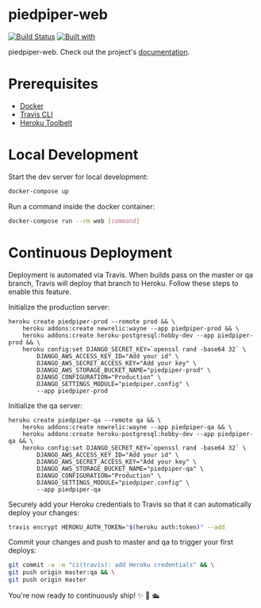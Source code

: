 # piedpiper-web

[![Build Status](https://travis-ci.org/knitmesh/piedpiper-web.svg?branch=master)](https://travis-ci.org/knitmesh/piedpiper-web)
[![Built with](https://img.shields.io/badge/Built_with-Cookiecutter_Django_Rest-F7B633.svg)](https://github.com/agconti/cookiecutter-django-rest)

piedpiper-web. Check out the project's [documentation](http://knitmesh.github.io/piedpiper-web/).

# Prerequisites

- [Docker](https://docs.docker.com/docker-for-mac/install/)  
- [Travis CLI](http://blog.travis-ci.com/2013-01-14-new-client/)
- [Heroku Toolbelt](https://toolbelt.heroku.com/)

# Local Development

Start the dev server for local development:
```bash
docker-compose up
```

Run a command inside the docker container:

```bash
docker-compose run --rm web [command]
```

# Continuous Deployment

Deployment is automated via Travis. When builds pass on the master or qa branch, Travis will deploy that branch to Heroku. Follow these steps to enable this feature.

Initialize the production server:

```
heroku create piedpiper-prod --remote prod && \
    heroku addons:create newrelic:wayne --app piedpiper-prod && \
    heroku addons:create heroku-postgresql:hobby-dev --app piedpiper-prod && \
    heroku config:set DJANGO_SECRET_KEY=`openssl rand -base64 32` \
        DJANGO_AWS_ACCESS_KEY_ID="Add your id" \
        DJANGO_AWS_SECRET_ACCESS_KEY="Add your key" \
        DJANGO_AWS_STORAGE_BUCKET_NAME="piedpiper-prod" \
        DJANGO_CONFIGURATION="Production" \
        DJANGO_SETTINGS_MODULE="piedpiper.config" \
        --app piedpiper-prod
```

Initialize the qa server:

```
heroku create piedpiper-qa --remote qa && \
    heroku addons:create newrelic:wayne --app piedpiper-qa && \
    heroku addons:create heroku-postgresql:hobby-dev --app piedpiper-qa && \
    heroku config:set DJANGO_SECRET_KEY=`openssl rand -base64 32` \
        DJANGO_AWS_ACCESS_KEY_ID="Add your id" \
        DJANGO_AWS_SECRET_ACCESS_KEY="Add your key" \
        DJANGO_AWS_STORAGE_BUCKET_NAME="piedpiper-qa" \
        DJANGO_CONFIGURATION="Production" \
        DJANGO_SETTINGS_MODULE="piedpiper.config" \
        --app piedpiper-qa
```

Securely add your Heroku credentials to Travis so that it can automatically deploy your changes:

```bash
travis encrypt HEROKU_AUTH_TOKEN="$(heroku auth:token)" --add
```

Commit your changes and push to master and qa to trigger your first deploys:

```bash
git commit -a -m "ci(travis): add Heroku credentials" && \
git push origin master:qa && \
git push origin master
```

You're now ready to continuously ship! ✨ 💅 🛳

